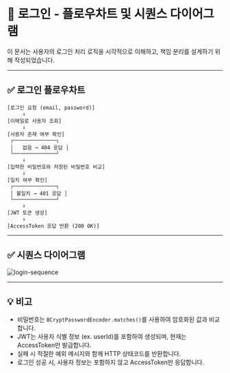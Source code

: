 # 🔐 로그인 - 플로우차트 및 시퀀스 다이어그램

이 문서는 사용자의 로그인 처리 로직을 시각적으로 이해하고, 책임 분리를 설계하기 위해 작성되었습니다.

---

## ✅ 로그인 플로우차트

```
[로그인 요청 (email, password)]
     ↓
[이메일로 사용자 조회]
     ↓
[사용자 존재 여부 확인]
 ┌──────────────┐
 │   없음 → 404 응답 │
 └──────────────┘
     ↓
[입력한 비밀번호와 저장된 비밀번호 비교]
     ↓
[일치 여부 확인]
 ┌──────────────┐
 │ 불일치 → 401 응답 │
 └──────────────┘
     ↓
[JWT 토큰 생성]
     ↓
[AccessToken 응답 반환 (200 OK)]
```

---

## ✅ 시퀀스 다이어그램

![login-sequence](http://www.plantuml.com/plantuml/proxy?src=https://raw.githubusercontent.com/haahaahak/account-book/main/docs/auth/login-sequence.puml)

---

## 💡 비고

- 비밀번호는 `BCryptPasswordEncoder.matches()`를 사용하여 암호화된 값과 비교합니다.
- JWT는 사용자 식별 정보 (ex. userId)를 포함하여 생성되며, 현재는 AccessToken만 발급합니다.
- 실패 시 적절한 예외 메시지와 함께 HTTP 상태코드를 반환합니다.
- 로그인 성공 시, 사용자 정보는 포함하지 않고 AccessToken만 응답합니다.